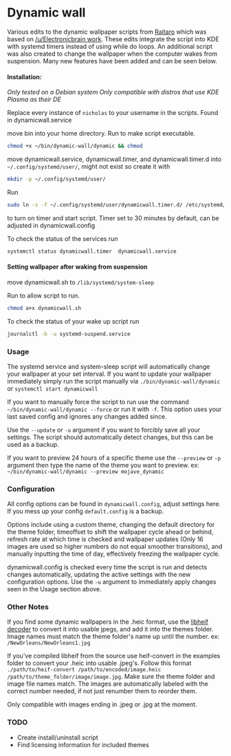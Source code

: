 # Dynamic wall

Various edits to the dynamic wallpaper scripts from [Raitaro](https://gitlab.com/RaitaroH/dynamic-wall) which was based on [/u/Electronicbrain work](https://www.reddit.com/r/unixporn/comments/a7mga5/plasma_a_clone_of_macos_mojaves_dynamic_wallpaper/). These edits integrate the script into KDE with systemd timers instead of using while do loops. An additional script was also created to change the wallpaper when the computer wakes from suspension. Many new features have been added and can be seen below.


#### Installation:  
*Only tested on a Debian system*
*Only compatible with distros that use KDE Plasma as their DE*

Replace every instance of `nicholas` to your username in the scripts. Found in dynamicwall.service

move bin into your home directory.
Run to make script executable.
```sh
chmod +x ~/bin/dynamic-wall/dynamic && chmod
```

move dynamicwall.service, dynamicwall.timer, and dynamicwall.timer.d into `~/.config/systemd/user/`, might not exist so create it with
```sh
mkdir -p ~/.config/systemd/user/
```

Run
```sh
sudo ln -s -f ~/.config/systemd/user/dynamicwall.timer.d/ /etc/systemd/system/ && systemctl enable ~/.config/systemd/user/dynamicwall.service ~/.config/systemd/user/dynamicwall.timer && systemctl daemon-reload && systemctl start dynamicwall.timer
```
to turn on timer and start script. Timer set to 30 minutes by default, can be adjusted in dynamicwall.config

To check the status of the services run
```sh
systemctl status dynamicwall.timer  dynamicwall.service
```


#### Setting wallpaper after waking from suspension ###

move dynamicwall.sh to `/lib/systemd/system-sleep`

Run to allow script to run.
```sh
chmod a+x dynamicwall.sh
```

To check the status of your wake up script run
```sh
journalctl -b -u systemd-suspend.service
```

### Usage ###
The systemd service and system-sleep script will automatically change your wallpaper at your set interval. If you want to update your wallpaper immediately simply run the script manually via `./bin/dynamic-wall/dynamic` or `systemctl start dynamicwall`

If you want to manually force the script to run use the command `~/bin/dynamic-wall/dynamic --force` or run it with `-f`. This option uses your last saved config and ignores any changes added since.

Use the `--update` or `-u` argument if you want to forcibly save all your settings. The script should automatically detect changes, but this can be used as a backup.

If you want to preview 24 hours of a specific theme use the `--preview` or `-p` argument then type the name of the theme you want to preview. ex: `~/bin/dynamic-wall/dynamic --preview mojave_dynamic`

### Configuration ###
All config options can be found in `dynamicwall.config`, adjust settings here. If you mess up your config `default.config` is a backup.

Options include using a custom theme, changing the default directory for the theme folder, timeoffset to shift the wallpaper cycle ahead or behind, refresh rate at which time is checked and wallpaper updates (Only 16 images are used so higher numbers do not equal smoother transitions), and manually inputting the time of day, effectively freezing the wallpaper cycle.

dynamicwall.config is checked every time the script is run and detects changes automatically, updating the active settings with the new configuration options. Use the `-u` argument to immediately apply changes seen in the Usage section above.

### Other Notes ###

If you find some dynamic wallpapers in the .heic format, use the [libheif decoder](https://github.com/strukturag/libheif) to convert it into usable jpegs, and add it into the themes folder. Image names must match the theme folder's name up until the number. ex: `/NewOrleans/NewOrleans1.jpg`

If you've compiled libheif from the source use heif-convert in the examples folder to convert your .heic into usable .jpeg's. Follow this format `./path/to/heif-convert /path/to/encoded/image.heic /path/to/theme_folder/image/image.jpg`. Make sure the theme folder and image file names match. The images are automatically labeled with the correct number needed, if not just renumber them to reorder them.

Only compatible with images ending in .jpeg or .jpg at the moment.

### TODO ###
* Create install/uninstall script
* Find licensing information for included themes
